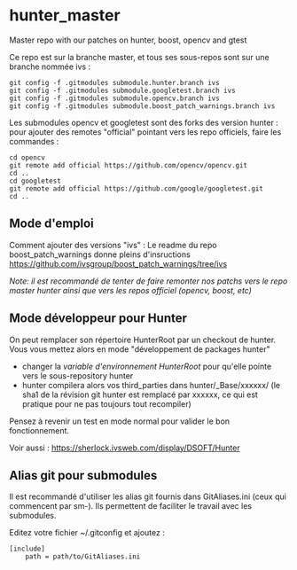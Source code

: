 # hunter_master
Master repo with our patches on hunter, boost, opencv and gtest

Ce repo est sur la branche master, et tous ses sous-repos sont sur une branche nommée ivs :

```
git config -f .gitmodules submodule.hunter.branch ivs
git config -f .gitmodules submodule.googletest.branch ivs
git config -f .gitmodules submodule.opencv.branch ivs
git config -f .gitmodules submodule.boost_patch_warnings.branch ivs
```


Les submodules opencv et googletest sont des forks des version hunter : pour ajouter des remotes "official" pointant vers les repo officiels, faire les commandes :

```
cd opencv
git remote add official https://github.com/opencv/opencv.git
cd ..
cd googletest
git remote add official https://github.com/google/googletest.git
cd ..
```

## Mode d'emploi

Comment ajouter des versions "ivs" : 
Le readme du repo boost_patch_warnings donne pleins d'insructions https://github.com/ivsgroup/boost_patch_warnings/tree/ivs

_Note: il est recommandé de tenter de faire remonter nos patchs vers le repo master hunter ainsi que vers les repos officiel (opencv, boost, etc)_

## Mode développeur pour Hunter

On peut remplacer son répertoire HunterRoot par un checkout de hunter. 
Vous vous mettez alors en mode "développement de packages hunter"

* changer la _variable d'environnement_ *HunterRoot* pour qu'elle pointe vers le sous-repository hunter
* hunter compilera alors vos third_parties dans hunter/_Base/xxxxxx/
  (le sha1 de la révision git hunter est remplacé par xxxxxx, ce qui est pratique pour ne pas toujours tout recompiler)

Pensez à revenir un test en mode normal pour valider le bon fonctionnement.

Voir aussi : https://sherlock.ivsweb.com/display/DSOFT/Hunter

## Alias git pour submodules
Il est recommandé d'utiliser les alias git fournis dans GitAliases.ini (ceux qui commencent par sm-). Ils permettent de faciliter le travail avec les submodules.

Editez votre fichier ~/.gitconfig et ajoutez :

```
[include]
	path = path/to/GitAliases.ini
```
